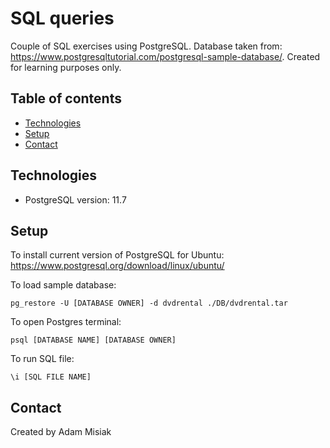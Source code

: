 # SQL queries

Couple of SQL exercises using PostgreSQL. Database taken from: https://www.postgresqltutorial.com/postgresql-sample-database/. Created for learning purposes only.


## Table of contents
* [Technologies](#technologies)
* [Setup](#setup)
* [Contact](#contact)

## Technologies
* PostgreSQL version: 11.7

## Setup
To install current version of PostgreSQL for Ubuntu: 
https://www.postgresql.org/download/linux/ubuntu/

To load sample database:
```
pg_restore -U [DATABASE OWNER] -d dvdrental ./DB/dvdrental.tar   
```

To open Postgres terminal:
```
psql [DATABASE NAME] [DATABASE OWNER]
```

To run SQL file:
```
\i [SQL FILE NAME]
```

## Contact
Created by Adam Misiak
